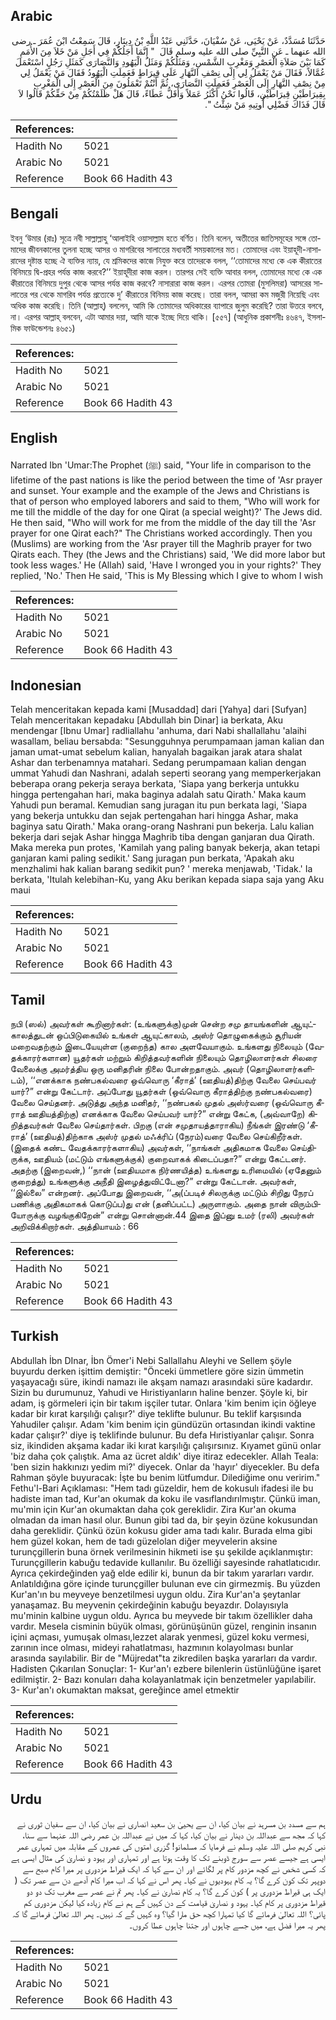 ## Arabic


<div dir="rtl" lang="ar" style={{fontSize:'larger',backgroundColor:'#f8f9fa',padding:20}}>
حَدَّثَنَا مُسَدَّدٌ، عَنْ يَحْيَى، عَنْ سُفْيَانَ، حَدَّثَنِي عَبْدُ اللَّهِ بْنُ دِينَارٍ، قَالَ سَمِعْتُ ابْنَ عُمَرَ ـ رضى الله عنهما ـ عَنِ النَّبِيِّ صلى الله عليه وسلم قَالَ ‏ "‏ إِنَّمَا أَجَلُكُمْ فِي أَجَلِ مَنْ خَلاَ مِنَ الأُمَمِ كَمَا بَيْنَ صَلاَةِ الْعَصْرِ وَمَغْرِبِ الشَّمْسِ، وَمَثَلُكُمْ وَمَثَلُ الْيَهُودِ وَالنَّصَارَى كَمَثَلِ رَجُلٍ اسْتَعْمَلَ عُمَّالاً، فَقَالَ مَنْ يَعْمَلُ لِي إِلَى نِصْفِ النَّهَارِ عَلَى قِيرَاطٍ فَعَمِلَتِ الْيَهُودُ فَقَالَ مَنْ يَعْمَلُ لِي مِنْ نِصْفِ النَّهَارِ إِلَى الْعَصْرِ فَعَمِلَتِ النَّصَارَى، ثُمَّ أَنْتُمْ تَعْمَلُونَ مِنَ الْعَصْرِ إِلَى الْمَغْرِبِ بِقِيرَاطَيْنِ قِيرَاطَيْنِ، قَالُوا نَحْنُ أَكْثَرُ عَمَلاً وَأَقَلُّ عَطَاءً، قَالَ هَلْ ظَلَمْتُكُمْ مِنْ حَقِّكُمْ قَالُوا لاَ قَالَ فَذَاكَ فَضْلِي أُوتِيهِ مَنْ شِئْتُ ‏"‏‏.‏
</div>
<div style={{backgroundColor:'#f8f9fa',padding:20, marginBottom: 10}}><table> <thead> <tr> <th>References:</th> <th></th> </tr> </thead> <tbody><tr><td>Hadith No</td><td>5021</td></tr><tr><td>Arabic No</td><td>5021</td></tr><tr><td>Reference</td><td>Book 66 Hadith 43</td></tr></tbody></table></div>

## Bengali


<div dir="ltr" lang="bn" style={{fontSize:'larger',backgroundColor:'#f8f9fa',padding:20}}>
ইবনু ‘উমার (রাঃ) সূত্রে নবী সাল্লাল্লাহু ‘আলাইহি ওয়াসাল্লাম হতে বর্ণিত। তিনি বলেন, অতীতের জাতিসমূহের সঙ্গে তোমাদের জীবনকালের তুলনা হচ্ছে আসর ও মাগরিবের সালাতের মধ্যবর্তী সময়কালের মত। তোমাদের এবং ইয়াহূদী-নাসারাদের দৃষ্টান্ত হচ্ছে ঐ ব্যক্তির ন্যায়, যে শ্রমিকদের কাজে নিযুক্ত করে তাদেরকে বলল, ‘‘তোমাদের মধ্যে কে এক কীরাতের বিনিময়ে দ্বি-প্রহর পর্যন্ত কাজ করবে?’’ ইয়াহূদীরা কাজ করল। তারপর সেই ব্যক্তি আবার বলল, তোমাদের মধ্যে কে এক কীরাতের বিনিময়ে দুপুর থেকে আসর পর্যন্ত কাজ করবে? নাসারারা কাজ করল। এরপর তোমরা (মুসলিমরা) আসরের সালাতের পর থেকে মাগরিব পর্যন্ত প্রত্যেকে দু’ কীরাতের বিনিময় কাজ করেছ। তারা বলল, আমরা কম মজুরী নিয়েছি এবং অধিক কাজ করেছি। তিনি (আল্লাহ্) বললেন, আমি কি তোমাদের অধিকারের ব্যাপারে জুলুম করেছি? তারা উত্তরে বলবে, না। এরপর আল্লাহ্ বলবেন, এটা আমার দয়া, আমি যাকে ইচ্ছে দিয়ে থাকি। [৫৫৭] (আধুনিক প্রকাশনীঃ ৪৬৪৭, ইসলামিক ফাউন্ডেশনঃ ৪৬৫১)
</div>
<div style={{backgroundColor:'#f8f9fa',padding:20, marginBottom: 10}}><table> <thead> <tr> <th>References:</th> <th></th> </tr> </thead> <tbody><tr><td>Hadith No</td><td>5021</td></tr><tr><td>Arabic No</td><td>5021</td></tr><tr><td>Reference</td><td>Book 66 Hadith 43</td></tr></tbody></table></div>

## English


<div dir="ltr" lang="en" style={{fontSize:'larger',backgroundColor:'#f8f9fa',padding:20}}>
Narrated Ibn 'Umar:The Prophet (ﷺ) said, "Your life in comparison to the lifetime of the past nations is like the period between the time of 'Asr prayer and sunset. Your example and the example of the Jews and Christians is that of person who employed laborers and said to them, "Who will work for me till the middle of the day for one Qirat (a special weight)?' The Jews did. He then said, "Who will work for me from the middle of the day till the 'Asr prayer for one Qirat each?" The Christians worked accordingly. Then you (Muslims) are working from the 'Asr prayer till the Maghrib prayer for two Qirats each. They (the Jews and the Christians) said, 'We did more labor but took less wages.' He (Allah) said, 'Have I wronged you in your rights?' They replied, 'No.' Then He said, 'This is My Blessing which I give to whom I wish
</div>
<div style={{backgroundColor:'#f8f9fa',padding:20, marginBottom: 10}}><table> <thead> <tr> <th>References:</th> <th></th> </tr> </thead> <tbody><tr><td>Hadith No</td><td>5021</td></tr><tr><td>Arabic No</td><td>5021</td></tr><tr><td>Reference</td><td>Book 66 Hadith 43</td></tr></tbody></table></div>

## Indonesian


<div dir="ltr" lang="id" style={{fontSize:'larger',backgroundColor:'#f8f9fa',padding:20}}>
Telah menceritakan kepada kami [Musaddad] dari [Yahya] dari [Sufyan] Telah menceritakan kepadaku [Abdullah bin Dinar] ia berkata, Aku mendengar [Ibnu Umar] radliallahu 'anhuma, dari Nabi shallallahu 'alaihi wasallam, beliau bersabda: "Sesungguhnya perumpamaan jaman kalian dan jaman umat-umat sebelum kalian, hanyalah bagaikan jarak atara shalat Ashar dan terbenamnya matahari. Sedang perumpamaan kalian dengan ummat Yahudi dan Nashrani, adalah seperti seorang yang memperkerjakan beberapa orang pekerja seraya berkata, 'Siapa yang berkerja untukku hingga pertengahan hari, maka baginya adalah satu Qirath.' Maka kaum Yahudi pun beramal. Kemudian sang juragan itu pun berkata lagi, 'Siapa yang bekerja untukku dan sejak pertengahan hari hingga Ashar, maka baginya satu Qirath.' Maka orang-orang Nashrani pun bekerja. Lalu kalian bekerja dari sejak Ashar hingga Maghrib tiba dengan ganjaran dua Qirath. Maka mereka pun protes, 'Kamilah yang paling banyak bekerja, akan tetapi ganjaran kami paling sedikit.' Sang juragan pun berkata, 'Apakah aku menzhalimi hak kalian barang sedikit pun? ' mereka menjawab, 'Tidak.' Ia berkata, 'Itulah kelebihan-Ku, yang Aku berikan kepada siapa saja yang Aku maui
</div>
<div style={{backgroundColor:'#f8f9fa',padding:20, marginBottom: 10}}><table> <thead> <tr> <th>References:</th> <th></th> </tr> </thead> <tbody><tr><td>Hadith No</td><td>5021</td></tr><tr><td>Arabic No</td><td>5021</td></tr><tr><td>Reference</td><td>Book 66 Hadith 43</td></tr></tbody></table></div>

## Tamil


<div dir="ltr" lang="ta" style={{fontSize:'larger',backgroundColor:'#f8f9fa',padding:20}}>
நபி (ஸல்) அவர்கள் கூறினார்கள்: (உங்களுக்கு)முன் சென்ற சமு தாயங்களின் ஆயுட்காலத்துடன் ஒப்பிடுகையில் உங்கள் ஆயுட்காலம், அஸ்ர் தொழுகைக்கும் சூரியன் மறைவதற்கும் இடையேயுள்ள (குறைந்த) கால அளவேயாகும். உங்களது நிலையும் (வேதக்காரர்களான) யூதர்கள் மற்றும் கிறித்தவர்களின் நிலையும் தொழிலாளர்கள் சிலரை வேலைக்கு அமர்த்திய ஒரு மனிதரின் நிலை போன்றதாகும். அவர் (தொழிலாளர்களிடம்), ‘‘எனக்காக நண்பகல்வரை ஒவ்வொரு ‘கீராத்’ (ஊதியத்)திற்கு வேலை செய்பவர் யார்?” என்று கேட்டார். அப்போது யூதர்கள் (ஒவ்வொரு கீராத்திற்கு நண்பகல்வரை) வேலை செய்தனர். அடுத்து அந்த மனிதர், ‘‘நண்பகல் முதல் அஸ்ர்வரை (ஒவ்வொரு கீராத் ஊதியத்திற்கு) எனக்காக வேலை செய்பவர் யார்?” என்று கேட்க, (அவ்வாறே) கிறித்தவர்கள் வேலை செய்தார்கள். பிறகு (என் சமுதாயத்தாராகிய) நீங்கள் இரண்டு ‘கீராத்’ (ஊதியத்)திற்காக அஸ்ர் முதல் மஃக்ரிப் (நேரம்)வரை வேலை செய்கிறீர்கள். (இதைக் கண்ட வேதக்காரர்களாகிய) அவர்கள், ‘‘நாங்கள் அதிகமாக வேலை செய்திருக்க, ஊதியம் (மட்டும் எங்களுக்குக்) குறைவாகக் கிடைப்பதா?” என்று கேட்டனர். அதற்கு (இறைவன்,) ‘‘நான் (ஊதியமாக நிர்ணயித்த) உங்களது உரிமையில் (ஏதேனும் குறைத்து) உங்களுக்கு அநீதி இழைத்துவிட்டேனா?” என்று கேட்டான். அவர்கள், ‘‘இல்லை” என்றனர். அப்போது இறைவன், ‘‘அ(ப்படிச் சிலருக்கு மட்டும் சிறிது நேரப் பணிக்கு அதிகமாகக் கொடுப்ப)து என் (தனிப்பட்ட) அருளாகும். அதை நான் விரும்பியோருக்கு வழங்குகிறேன்” என்று சொன்னான்.44 இதை இப்னு உமர் (ரலி) அவர்கள் அறிவிக்கிறார்கள். அத்தியாயம் : 66
</div>
<div style={{backgroundColor:'#f8f9fa',padding:20, marginBottom: 10}}><table> <thead> <tr> <th>References:</th> <th></th> </tr> </thead> <tbody><tr><td>Hadith No</td><td>5021</td></tr><tr><td>Arabic No</td><td>5021</td></tr><tr><td>Reference</td><td>Book 66 Hadith 43</td></tr></tbody></table></div>

## Turkish


<div dir="ltr" lang="tr" style={{fontSize:'larger',backgroundColor:'#f8f9fa',padding:20}}>
Abdullah İbn DInar, İbn Ömer'i Nebi Sallallahu Aleyhi ve Sellem şöyle buyurdu derken işittim demiştir: "Önceki ümmetlere göre sizin ümmetin yaşayacağı süre, ikindi namazı ile akşam namazı arasındaki süre kadardır. Sizin bu durumunuz, Yahudi ve Hıristiyanların haline benzer. Şöyle ki, bir adam, iş görmeleri için bir takım işçiler tutar. Onlara 'kim benim için öğleye kadar bir kırat karşılığı çalışır?' diye teklifte bulunur. Bu teklif karşısında Yahudiler çalışır. Adam 'kim benim için gündüzün ortasından ikindi vaktine kadar çalışır?' diye iş teklifinde bulunur. Bu defa Hıristiyanlar çalışır. Sonra siz, ikindiden akşama kadar iki kırat karşılığı çalışırsınız. Kıyamet günü onlar 'biz daha çok çalıştık. Ama az ücret aldık' diye itiraz edecekler. Allah Teala: 'ben sizin hakkınızı yedim mi?' diyecek. Onlar da 'hayır' diyecekler. Bu defa Rahman şöyle buyuracak: İşte bu benim lütfumdur. Dilediğime onu veririm." Fethu'l-Bari Açıklaması: "Hem tadı güzeldir, hem de kokusulı ifadesi ile bu hadiste iman tad, Kur'an okumak da koku ile vasıflandırılmıştır. Çünkü iman, mu'min için Kur'an okumaktan daha çok gereklidir. Zira Kur'an okuma olmadan da iman hasıl olur. Bunun gibi tad da, bir şeyin özüne kokusundan daha gereklidir. Çünkü özün kokusu gider ama tadı kalır. Burada elma gibi hem güzel kokan, hem de tadı güzelolan diğer meyvelerin aksine turunçgillerin buna örnek verilmesinin hikmeti ise şu şekilde açıklanmıştır: Turunçgillerin kabuğu tedavide kullanılır. Bu özelliği sayesinde rahatlatıcıdır. Ayrıca çekirdeğinden yağ elde edilir ki, bunun da bir takım yararları vardır. Anlatıldığına göre içinde turunçgiller bulunan eve cin girmezmiş. Bu yüzden Kur'an'ın bu meyveye benzetilmesi uygun oldu. Zira Kur'an'a şeytanlar yanaşamaz. Bu meyvenin çekirdeğinin kabuğu beyazdır. Dolayısıyla mu'minin kalbine uygun oldu. Ayrıca bu meyvede bir takım özellikler daha vardır. Mesela cisminin büyük olması, görünüşünün güzel, renginin insanın içini açması, yumuşak olması,lezzet alarak yenmesi, güzel koku vermesi, zarının ince olması, mideyi rahatlatması, hazmının kolayolması bunlar arasında sayılabilir. Bir de "Müjredat"ta zikredilen başka yararları da vardır. Hadisten Çıkarılan Sonuçlar: 1- Kur'an'ı ezbere bilenlerin üstünlüğüne işaret edilmiştir. 2- Bazı konuları daha kolayanlatmak için benzetmeler yapılabilir. 3- Kur'an'ı okumaktan maksat, gereğince amel etmektir
</div>
<div style={{backgroundColor:'#f8f9fa',padding:20, marginBottom: 10}}><table> <thead> <tr> <th>References:</th> <th></th> </tr> </thead> <tbody><tr><td>Hadith No</td><td>5021</td></tr><tr><td>Arabic No</td><td>5021</td></tr><tr><td>Reference</td><td>Book 66 Hadith 43</td></tr></tbody></table></div>

## Urdu


<div dir="rtl" lang="ur" style={{fontSize:'larger',backgroundColor:'#f8f9fa',padding:20}}>
ہم سے مسدد بن مسرہد نے بیان کیا، ان سے یحییٰ بن سعید انصاری نے بیان کیا، ان سے سفیان ثوری نے کہا کہ مجھ سے عبداللہ بن دینار نے بیان کیا، کہا کہ میں نے عبداللہ بن عمر رضی اللہ عنہما سے سنا، نبی کریم صلی اللہ علیہ وسلم نے فرمایا کہ مسلمانو! گزری امتوں کی عمروں کے مقابلہ میں تمہاری عمر ایسی ہے جیسے عصر سے سورج ڈوبنے تک کا وقت ہوتا ہے اور تمہاری اور یہود و نصاریٰ کی مثال ایسی ہے کہ کسی شخص نے کچھ مزدور کام پر لگائے اور ان سے کہا کہ ایک قیراط مزدوری پر میرا کام صبح سے دوپہر تک کون کرے گا؟ یہ کام یہودیوں نے کیا۔ پھر اس نے کہا کہ اب میرا کام آدھے دن سے عصر تک ( ایک ہی قیراط مزدوری پر ) کون کرے گا؟ یہ کام نصاریٰ نے کیا۔ پھر تم نے عصر سے مغرب تک دو دو قیراط مزدوری پر کام کیا۔ یہود و نصاریٰ قیامت کے دن کہیں گے ہم نے کام زیادہ کیا لیکن مزدوری کم پائی؟ اللہ تعالیٰ فرمائے گا کیا تمہارا کچھ حق مارا گیا؟ وہ کہیں گے کہ نہیں۔ پھر اللہ تعالیٰ فرمائے گا کہ پھر یہ میرا فضل ہے، میں جسے چاہوں اور جتنا چاہوں عطا کروں۔
</div>
<div style={{backgroundColor:'#f8f9fa',padding:20, marginBottom: 10}}><table> <thead> <tr> <th>References:</th> <th></th> </tr> </thead> <tbody><tr><td>Hadith No</td><td>5021</td></tr><tr><td>Arabic No</td><td>5021</td></tr><tr><td>Reference</td><td>Book 66 Hadith 43</td></tr></tbody></table></div>